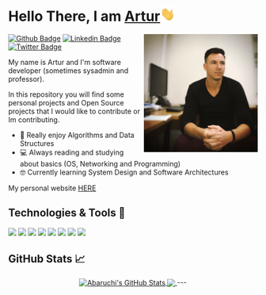 <h1>Hello There, I am <a href="https://abaruchi.dev/">Artur</a><img src="https://raw.githubusercontent.com/ABSphreak/ABSphreak/master/gifs/Hi.gif" width="30px"></h1>
<img align='right' src="https://github.com/abaruchi/abaruchi/blob/master/github_pic_ii.jpg" width="230" />

[![Github Badge](https://img.shields.io/badge/-Github-000?style=flat-square&logo=Github&logoColor=white&link=https://github.com/lucasgdb)](https://github.com/abaruchi)
[![Linkedin Badge](https://img.shields.io/badge/-LinkedIn-blue?style=flat-square&logo=Linkedin&logoColor=white&link=https://www.linkedin.com/in/artur-baruchi/)](https://www.linkedin.com/in/artur-baruchi/)
[![Twitter Badge](https://img.shields.io/badge/-Twitter-1ca0f1?style=flat-square&labelColor=1ca0f1&logo=twitter&logoColor=white&link=https://twitter.com/lgdbittencourt)](https://twitter.com/abaruchi)

My name is Artur and I'm software developer (sometimes sysadmin and professor).

In this repository you will find some personal projects and Open Source projects that I would like to contribute or Im contributing.
 
 - :snake: Really enjoy Algorithms and Data Structures
 - :computer: Always reading and studying about basics (OS, Networking and Programming)
 - :nerd_face: Currently learning System Design and Software Architectures

My personal website [HERE](https://abaruchi.dev)

## Technologies & Tools 🔧
![](https://img.shields.io/badge/OS-Linux-informational?style=flat&logo=linux&logoColor=white&color=2bbc8a)
![](https://img.shields.io/badge/Editor-IntelliJ_IDEA-informational?style=flat&logo=intellij-idea&logoColor=white&color=2bbc8a)
![](https://img.shields.io/badge/Code-Python-informational?style=flat&logo=python&logoColor=white&color=2bbc8a)
![](https://img.shields.io/badge/Shell-Bash-informational?style=flat&logo=gnu-bash&logoColor=white&color=2bbc8a)
![](https://img.shields.io/badge/Tools-Docker-informational?style=flat&logo=docker&logoColor=white&color=2bbc8a)
![](https://img.shields.io/badge/Tools-SQLite-informational?style=flat&logo=sqlite&logoColor=white&color=2bbc8a)
![](https://img.shields.io/badge/Framework-Django-informational?style=flat&logo=django&logoColor=white&color=2bbc8a)
![](https://img.shields.io/badge/Framework-Flask-informational?style=flat&logo=flask&logoColor=white&color=2bbc8a)

## GitHub Stats &#x1f4c8;

<div align="center">
<a href="https://github.com/abaruchi/abaruchi">
  <img align="center" src="https://github-readme-stats.vercel.app/api?username=abaruchi&show_icons=true&line_height=27&count_private=true&title_color=ffffff&text_color=c9cacc&icon_color=2bbc8a&bg_color=1d1f21" alt="Abaruchi's GitHub Stats" />
</a>
 <a href="https://github.com/abaruchi/abaruchi">
  <img align="center" src="https://github-readme-stats.vercel.app/api/top-langs/?username=abaruchi&hide=java,html&title_color=ffffff&text_color=c9cacc&icon_color=2bbc8a&bg_color=1d1f21" />
</a>
---
</div>
